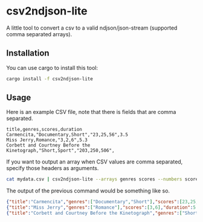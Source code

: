 # csv2ndjson-lite

A little tool to convert a csv to a valid ndjson/json-stream (supported comma separated arrays).

## Installation

You can use cargo to install this tool:

```bash
cargo install -f csv2ndjson-lite
```

## Usage

Here is an example CSV file, note that there is fields that are comma separated.

```csv
title,genres,scores,duration
Carmencita,"Documentary,Short","23,25,56",3.5
Miss Jerry,Romance,"3,2,6",5.3
Corbett and Courtney Before the Kinetograph,"Short,Sport","203,250,506",
```

If you want to output an array when CSV values are comma separated, specify those headers as arguments.

```bash
cat mydata.csv | csv2ndjson-lite --arrays genres scores --numbers scores duration
```

The output of the previous command would be something like so.

```json
{"title":"Carmencita","genres":["Documentary","Short"],"scores":[23,25,56],"duration":3.5}
{"title":"Miss Jerry","genres":["Romance"],"scores":[3,6],"duration":5.3}
{"title":"Corbett and Courtney Before the Kinetograph","genres":["Short","Sport"],"scores":[203,250]}
```
